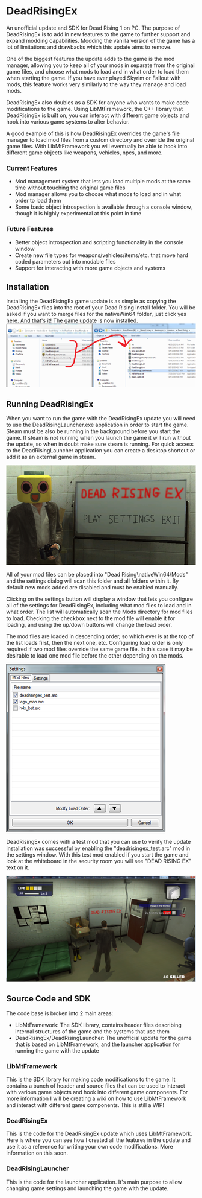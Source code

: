 # DeadRisingEx
An unofficial update and SDK for Dead Rising 1 on PC. The purpose of DeadRisingEx is to add in new features to the game to further support and expand modding capabilities. Modding the vanilla version of the game has a lot of limitations and drawbacks which this update aims to remove. 

One of the biggest features the update adds to the game is the mod manager, allowing you to keep all of your mods in separate from the original game files, and choose what mods to load and in what order to load them when starting the game. If you have ever played Skyrim or Fallout with mods, this feature works very similarly to the way they manage and load mods.

DeadRisingEx also doubles as a SDK for anyone who wants to make code modifications to the game. Using LibMtFramework, the C++ library that DeadRisingEx is built on, you can interact with different game objects and hook into various game systems to alter behavior. 

A good example of this is how DeadRisingEx overrides the game's file manager to load mod files from a custom directory and override the original game files. With LibMtFramework you will eventually be able to hook into different game objects like weapons, vehicles, npcs, and more.

### Current Features
- Mod management system that lets you load multiple mods at the same time without touching the original game files
- Mod manager allows you to choose what mods to load and in what order to load them
- Some basic object introspection is available through a console window, though it is highly experimental at this point in time

### Future Features
- Better object introspection and scripting functionality in the console window
- Create new file types for weapons/vehicles/items/etc. that move hard coded parameters out into modable files
- Support for interacting with more game objects and systems

## Installation
Installing the DeadRisingEx game update is as simple as copying the DeadRisingEx files into the root of your Dead Rising install folder. You will be asked if you want to merge files for the nativeWin64 folder, just click yes here. And that's it! The game update is now installed.
![](/Images/install_files.png)

## Running DeadRisingEx
When you want to run the game with the DeadRisingEx update you will need to use the DeadRisingLauncher.exe application in order to start the game. Steam must be also be running in the background before you start the game. If steam is not running when you launch the game it will run without the update, so when in doubt make sure steam is running. For quick access to the DeadRisingLauncher application you can create a desktop shortcut or add it as an external game in steam.

![](/Images/dead_rising_launcher.png)

All of your mod files can be placed into "Dead Rising\nativeWin64\Mods" and the settings dialog will scan this folder and all folders within it. By default new mods added are disabled and must be enabled manually.

Clicking on the settings button will display a window that lets you configure all of the settings for DeadRisingEx, including what mod files to load and in what order. The list will automatically scan the Mods directory for mod files to load. Checking the checkbox next to the mod file will enable it for loading, and using the up/down buttons will change the load order. 

The mod files are loaded in descending order, so which ever is at the top of the list loads first, then the next one, etc. Configuring load order is only required if two mod files override the same game file. In this case it may be desirable to load one mod file before the other depending on the mods.

![](/Images/mod_load_order.png)

DeadRisingEx comes with a test mod that you can use to verify the update installation was successful by enabling the "deadrisingex_test.arc" mod in the settings window. With this test mod enabled if you start the game and look at the whiteboard in the security room you will see "DEAD RISING EX" text on it.

![](/Images/install_test.png)

## Source Code and SDK
The code base is broken into 2 main areas:
- LibMtFramework: The SDK library, contains header files describing internal structures of the game and the systems that use them
- DeadRisingEx/DeadRisingLauncher: The unofficial update for the game that is based on LibMtFramework, and the launcher application for running the game with the update

### LibMtFramework
This is the SDK library for making code modifications to the game. It contains a bunch of header and source files that can be used to interact with various game objects and hook into different game components. For more information I will be creating a wiki on how to use LibMtFramework and interact with different game components. This is still a WIP!

### DeadRisingEx
This is the code for the DeadRisingEx update which uses LibMtFramework. Here is where you can see how I created all the features in the update and use it as a reference for writing your own code modifications. More information on this soon.

### DeadRisingLauncher
This is the code for the launcher application. It's main purpose to allow changing game settings and launching the game with the update.
